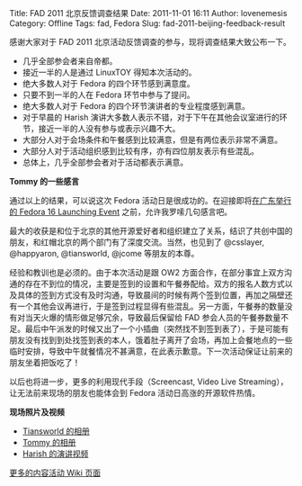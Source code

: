 Title: FAD 2011 北京反馈调查结果
Date: 2011-11-01 16:11
Author: lovenemesis
Category: Offline
Tags: fad, Fedora
Slug: fad-2011-beijing-feedback-result

感谢大家对于 FAD 2011 北京活动反馈调查的参与，现将调查结果大致公布一下。

-   几乎全部参会者来自帝都。
-   接近一半的人是通过 LinuxTOY 得知本次活动的。
-   绝大多数人对于 Fedora 的四个环节感到满意度。
-   只要不到一半的人在 Fedora 环节中参与了提问。
-   绝大多数人对于 Fedora 的四个环节演讲者的专业程度感到满意。
-   对于早晨的 Harish
    演讲大多数人表示不错，对于下午在其他会议室进行的环节，接近一半的人没有参与或表示兴趣不大。
-   大部分人对于会场条件和午餐感到比较满意，但是有两位表示非常不满意。
-   大部分人对于活动组织感到比较有序，亦有四位朋友表示有些混乱。
-   总体上，几乎全部参会者对于活动都表示满意。

**Tommy 的一些感言**

通过以上的结果，可以说这次 Fedora
活动日是很成功的。在迎接即将[在广东举行的 Fedora 16 Launching
Event](http://linuxtoy.org/archives/verne-event-at-canton-topic-collection.html)
之前，允许我罗嗦几句感言吧。

最大的收获是和位于北京的其他开源爱好者和组织建立了关系，结识了共创中国的朋友，和红帽北京的两个部门有了深度交流。当然，也见到了
@csslayer, @happyaron, @tiansworld, @jcome 等朋友的本尊。

经验和教训也是必须的。由于本次活动是跟 OW2
方面合作，在部分事宜上双方沟通的存在不到位的情况，主要是签到的设置和午餐券配给。双方的报名人数方式以及具体的签到方式没有及时沟通，导致晨间的时候有两个签到位置，再加之隔壁还有一个其他会议再进行，于是签到过程显得有些混乱。另一方面，午餐券的数量没有对当天火爆的情形做足够冗余，导致最后保留给
FAD
参会人员的午餐券数量不足。最后中午派发的时候又出了一个小插曲（突然找不到签到表了），于是可能有朋友没有找到到处找签到表的本人，饿着肚子离开了会场，再加上会餐地点的一些临时安排，导致中午就餐情况不甚满意，在此表示歉意。下一次活动保证让前来的朋友坐着把饭吃了！

以后也将进一步，更多的利用现代手段（Screencast, Video Live
Streaming），让无法前来现场的朋友也能体会到 Fedora
活动日高涨的开源软件热情。

**现场照片及视频**

-   [Tiansworld 的相册](http://www.tiansworld.info/miao/?p=593)
-   [Tommy 的相册](https://picplz.com/collection/r6xz/fad-2011-beijing/)
-   [Harish 的演讲视频](http://youtu.be/hMRso475gsE)

[更多的内容活动 Wiki
页面](https://fedoraproject.org/wiki/FAD_China_2011)
